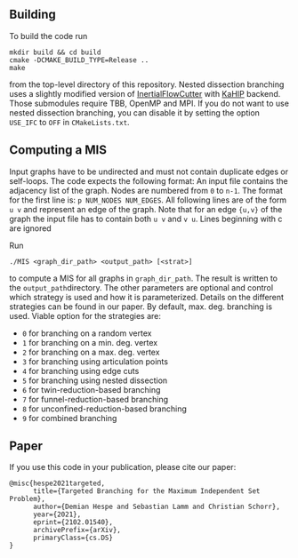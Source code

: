 ## Building

To build the code run

```shell
mkdir build && cd build
cmake -DCMAKE_BUILD_TYPE=Release ..
make
```
from the top-level directory of this repository. Nested dissection branching uses a slightly modified version of [InertialFlowCutter](https://github.com/kit-algo/InertialFlowCutter) with [KaHIP](https://github.com/KaHIP/KaHIP) backend. Those submodules require TBB, OpenMP and MPI. If you do not want to use nested dissection branching, you can disable it by setting the option `USE_IFC` to  `OFF` in `CMakeLists.txt`.

## Computing a MIS

Input graphs have to be undirected and must not contain duplicate edges or self-loops. The code expects the following format: An input file contains the adjacency list of the graph. Nodes are numbered from `0` to `n-1`. The format for the first line is: `p NUM_NODES NUM_EDGES`. All following lines are of the form `u v` and represent an edge of the graph. Note that for an edge `{u,v}` of the graph the input file has to contain both `u v` and `v u`. Lines beginning with c are ignored 

Run

```shell
./MIS <graph_dir_path> <output_path> [<strat>]
```
to compute a MIS for all graphs in `graph_dir_path`. The result is written to the `output_path`directory. The other parameters are optional and control which strategy is used and how it is parameterized. Details on the different strategies can be found in our paper. By default, max. deg. branching is used. Viable option for the strategies are: 

- `0` for branching on a random vertex
- `1` for branching on a min. deg. vertex
- `2` for branching on a max. deg. vertex
- `3` for branching using articulation points
- `4` for branching using edge cuts
- `5` for branching using nested dissection
- `6` for twin-reduction-based branching
- `7` for funnel-reduction-based branching
- `8` for unconfined-reduction-based branching
- `9` for combined branching

## Paper

If you use this code in your publication, please cite our paper:

```
@misc{hespe2021targeted,
      title={Targeted Branching for the Maximum Independent Set Problem}, 
      author={Demian Hespe and Sebastian Lamm and Christian Schorr},
      year={2021},
      eprint={2102.01540},
      archivePrefix={arXiv},
      primaryClass={cs.DS}
}
```
